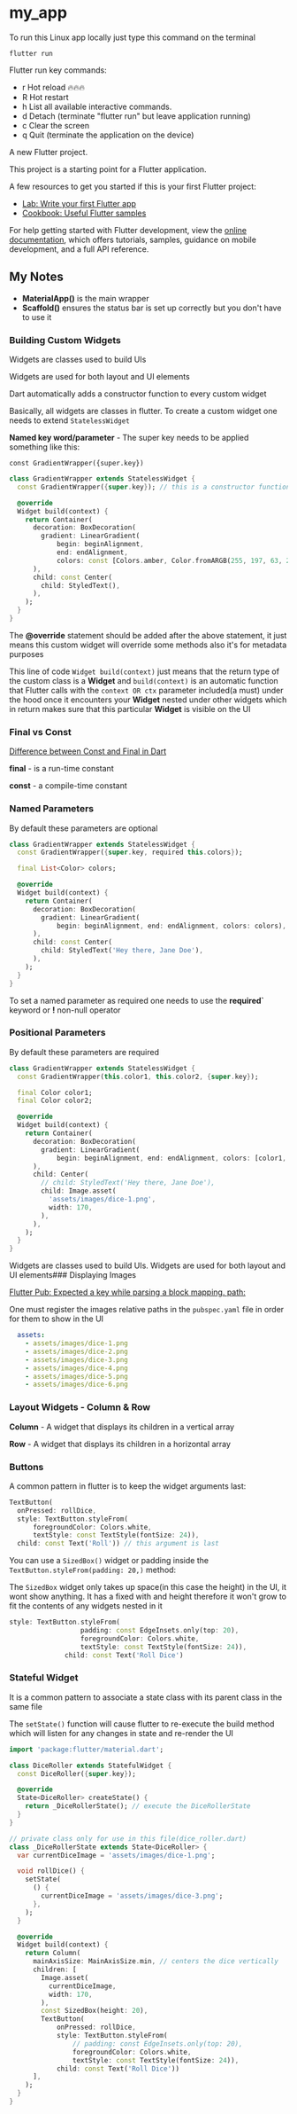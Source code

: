 # my_app

To run this Linux app locally just type this command on the terminal

```terminal
flutter run
```

Flutter run key commands:

- r Hot reload 🔥🔥🔥
- R Hot restart
- h List all available interactive commands.
- d Detach (terminate "flutter run" but leave application running)
- c Clear the screen
- q Quit (terminate the application on the device)

A new Flutter project.

This project is a starting point for a Flutter application.

A few resources to get you started if this is your first Flutter project:

- [Lab: Write your first Flutter app](https://docs.flutter.dev/get-started/codelab)
- [Cookbook: Useful Flutter samples](https://docs.flutter.dev/cookbook)

For help getting started with Flutter development, view the
[online documentation](https://docs.flutter.dev/), which offers tutorials,
samples, guidance on mobile development, and a full API reference.

## My Notes

- **MaterialApp()** is the main wrapper
- **Scaffold()** ensures the status bar is set up correctly but you don't have to use it
  
### Building Custom Widgets

Widgets are classes used to build UIs

Widgets are used for both layout and UI elements

Dart automatically adds a constructor function to every custom widget

Basically, all widgets are classes in flutter. To create a custom widget one needs to extend `StatelessWidget`

**Named key word/parameter** - The super key needs to be applied something like this:

`const GradientWrapper({super.key})`

```dart
class GradientWrapper extends StatelessWidget {
  const GradientWrapper({super.key}); // this is a constructor function

  @override
  Widget build(context) {
    return Container(
      decoration: BoxDecoration(
        gradient: LinearGradient(
            begin: beginAlignment,
            end: endAlignment,
            colors: const [Colors.amber, Color.fromARGB(255, 197, 63, 221)]),
      ),
      child: const Center(
        child: StyledText(),
      ),
    );
  }
}
```

The **@override** statement should be added after the above statement, it just means this custom widget will override some methods also it's for metadata purposes

This line of code `Widget build(context)` just means that the return type of the custom class is a **Widget** and `build(context)` is an automatic function that Flutter calls with the `context OR ctx` parameter included(a must) under the hood once it encounters your **Widget** nested under other widgets which in return makes sure that this particular **Widget** is visible on the UI

### Final vs Const

[Difference between Const and Final in Dart](https://itnext.io/difference-between-const-and-final-in-dart-78c129d0c573 "Medium Article")

**final** - is a run-time constant

**const** -  a compile-time constant

### Named Parameters

By default these parameters are optional

```dart
class GradientWrapper extends StatelessWidget {
  const GradientWrapper({super.key, required this.colors});

  final List<Color> colors;

  @override
  Widget build(context) {
    return Container(
      decoration: BoxDecoration(
        gradient: LinearGradient(
            begin: beginAlignment, end: endAlignment, colors: colors),
      ),
      child: const Center(
        child: StyledText('Hey there, Jane Doe'),
      ),
    );
  }
}
```

To set a named parameter as required one needs to use the **required`** keyword or **!** non-null operator

### Positional Parameters

By default these parameters are required

```dart
class GradientWrapper extends StatelessWidget {
  const GradientWrapper(this.color1, this.color2, {super.key});

  final Color color1;
  final Color color2;

  @override
  Widget build(context) {
    return Container(
      decoration: BoxDecoration(
        gradient: LinearGradient(
            begin: beginAlignment, end: endAlignment, colors: [color1, color2]),
      ),
      child: Center(
        // child: StyledText('Hey there, Jane Doe'),
        child: Image.asset(
          'assets/images/dice-1.png',
          width: 170,
        ),
      ),
    );
  }
}
```

Widgets are classes used to build UIs.
Widgets are used for both layout and UI elements### Displaying Images

[Flutter Pub: Expected a key while parsing a block mapping. path:](https://stackoverflow.com/questions/50171766/flutter-pub-expected-a-key-while-parsing-a-block-mapping-path "Stack overflow thread")

One must register the images relative paths in the `pubspec.yaml` file in order for them to show in the UI

```yaml
  assets:
    - assets/images/dice-1.png
    - assets/images/dice-2.png
    - assets/images/dice-3.png
    - assets/images/dice-4.png
    - assets/images/dice-5.png
    - assets/images/dice-6.png
```

### Layout Widgets - Column & Row

**Column** - A widget that displays its children in a vertical array

**Row** - A widget that displays its children in a horizontal array

### Buttons

A common pattern in flutter is to keep the  widget arguments last:

```dart
TextButton(
  onPressed: rollDice,
  style: TextButton.styleFrom(
      foregroundColor: Colors.white,
      textStyle: const TextStyle(fontSize: 24)),
  child: const Text('Roll')) // this argument is last
```

You can use a `SizedBox()` widget or padding inside the `TextButton.styleFrom(padding: 20,)` method:

The `SizedBox` widget only takes up space(in this case the height) in the UI, it wont show anything. It has a fixed with and height therefore it won't grow to fit the contents of any widgets nested in it

```dart
style: TextButton.styleFrom(
                  padding: const EdgeInsets.only(top: 20),
                  foregroundColor: Colors.white,
                  textStyle: const TextStyle(fontSize: 24)),
              child: const Text('Roll Dice')
```

### Stateful Widget

It is a common pattern to associate a state class with its parent class in the same file

The `setState()` function will cause flutter to re-execute the build method which will listen for any changes in state and re-render the UI

```dart
import 'package:flutter/material.dart';

class DiceRoller extends StatefulWidget {
  const DiceRoller({super.key});

  @override
  State<DiceRoller> createState() {
    return _DiceRollerState(); // execute the DiceRollerState
  }
}

// private class only for use in this file(dice_roller.dart)
class _DiceRollerState extends State<DiceRoller> {
  var currentDiceImage = 'assets/images/dice-1.png';

  void rollDice() {
    setState(
      () {
        currentDiceImage = 'assets/images/dice-3.png';
      },
    );
  }

  @override
  Widget build(context) {
    return Column(
      mainAxisSize: MainAxisSize.min, // centers the dice vertically
      children: [
        Image.asset(
          currentDiceImage,
          width: 170,
        ),
        const SizedBox(height: 20),
        TextButton(
            onPressed: rollDice,
            style: TextButton.styleFrom(
                // padding: const EdgeInsets.only(top: 20),
                foregroundColor: Colors.white,
                textStyle: const TextStyle(fontSize: 24)),
            child: const Text('Roll Dice'))
      ],
    );
  }
}
```
